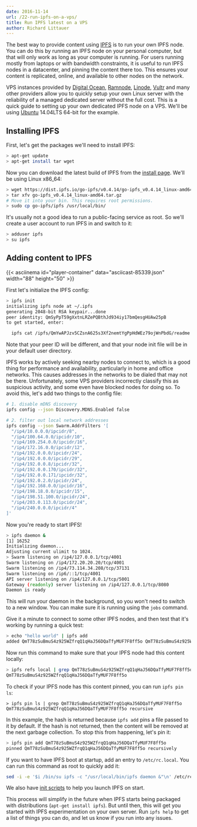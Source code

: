 ```yaml
---
date: 2016-11-14
url: /22-run-ipfs-on-a-vps/
title: Run IPFS latest on a VPS
author: Richard Littauer
---
```


The best way to provide content using [IPFS](https://ipfs.io) is to run your own IPFS node. You can do this by running an IPFS node on your personal computer, but that will only work as long as your computer is running. For users running mostly from laptops or with bandwidth constraints, it is useful to run IPFS nodes in a datacenter, and pinning the content there too. This ensures your content is replicated, online, and available to other nodes on the network.

VPS instances provided by [Digital Ocean](https://www.digitalocean.com/), [Ramnode](http://ramnode.com/), [Linode](https://www.linode.com/), [Vultr](https://www.vultr.com/) and many other providers allow you to quickly setup your own Linux server with the reliability of a managed dedicated server without the full cost. This is a quick guide to setting up your own dedicated IPFS node on a VPS. We'll be using [Ubuntu](http://www.ubuntu.com/) 14.04LTS 64-bit for the example.

## Installing IPFS

First, let's get the packages we'll need to install IPFS:

```sh
> apt-get update
> apt-get install tar wget
```

Now you can download the latest build of IPFS from the [install page](https://ipfs.io/docs/install/). We'll be using Linux x86_64:

```sh
> wget https://dist.ipfs.io/go-ipfs/v0.4.14/go-ipfs_v0.4.14_linux-amd64.tar.gz
> tar xfv go-ipfs_v0.4.14_linux-amd64.tar.gz
# Move it into your bin. This requires root permissions.
> sudo cp go-ipfs/ipfs /usr/local/bin/
```

It's usually not a good idea to run a public-facing service as root. So we'll create a user account to run IPFS in and switch to it:

```sh
> adduser ipfs
> su ipfs
```

## Adding content to IPFS

{{< asciinema id="player-container" data="asciicast-85339.json" width="88" height="50" >}}

First let's initialize the IPFS config:

```sh
> ipfs init
initializing ipfs node at ~/.ipfs
generating 2048-bit RSA keypair...done
peer identity: QmSyPpT59gXxtnLRZePQBthJd934iy17bmQesgHUAw25pB
to get started, enter:

  ipfs cat /ipfs/QmYwAPJzv5CZsnA625s3Xf2nemtYgPpHdWEz79ojWnPbdG/readme
```

Note that your peer ID will be different, and that your node init file will be in your default user directory.

IPFS works by actively seeking nearby nodes to connect to, which is a good thing for performance and availability, particularly in home and office networks. This causes addresses in the networks to be dialed that may not be there. Unfortunately, some VPS providers incorrectly classify this as suspicious activity, and some even have blocked nodes for doing so. To avoid this, let's add two things to the config file:

```sh
# 1. disable mDNS discovery
ipfs config --json Discovery.MDNS.Enabled false

# 2. filter out local network addresses
ipfs config --json Swarm.AddrFilters '[
  "/ip4/10.0.0.0/ipcidr/8",
  "/ip4/100.64.0.0/ipcidr/10",
  "/ip4/169.254.0.0/ipcidr/16",
  "/ip4/172.16.0.0/ipcidr/12",
  "/ip4/192.0.0.0/ipcidr/24",
  "/ip4/192.0.0.0/ipcidr/29",
  "/ip4/192.0.0.8/ipcidr/32",
  "/ip4/192.0.0.170/ipcidr/32",
  "/ip4/192.0.0.171/ipcidr/32",
  "/ip4/192.0.2.0/ipcidr/24",
  "/ip4/192.168.0.0/ipcidr/16",
  "/ip4/198.18.0.0/ipcidr/15",
  "/ip4/198.51.100.0/ipcidr/24",
  "/ip4/203.0.113.0/ipcidr/24",
  "/ip4/240.0.0.0/ipcidr/4"
]'
```

Now you're ready to start IPFS!

```sh
> ipfs daemon &
[1] 16252
Initializing daemon...
Adjusting current ulimit to 1024.
> Swarm listening on /ip4/127.0.0.1/tcp/4001
Swarm listening on /ip4/172.20.20.20/tcp/4001
Swarm listening on /ip4/73.114.34.208/tcp/37131
Swarm listening on /ip6/::1/tcp/4001
API server listening on /ip4/127.0.0.1/tcp/5001
Gateway (readonly) server listening on /ip4/127.0.0.1/tcp/8080
Daemon is ready
```

This will run your daemon in the background, so you won't need to switch to a new window. You can make sure it is running using the `jobs` command.

Give it a minute to connect to some other IPFS nodes, and then test that it's working by running a quick test:

```sh
> echo "hello world" | ipfs add
added QmT78zSuBmuS4z925WZfrqQ1qHaJ56DQaTfyMUF7F8ff5o QmT78zSuBmuS4z925WZfrqQ1qHaJ56DQaTfyMUF7F8ff5o
```

Now run this command to make sure that your IPFS node had this content locally:

```sh
> ipfs refs local | grep QmT78zSuBmuS4z925WZfrqQ1qHaJ56DQaTfyMUF7F8ff5o
QmT78zSuBmuS4z925WZfrqQ1qHaJ56DQaTfyMUF7F8ff5o
```

To check if your IPFS node has this content pinned, you can run `ipfs pin ls`:

```
> ipfs pin ls | grep QmT78zSuBmuS4z925WZfrqQ1qHaJ56DQaTfyMUF7F8ff5o
QmT78zSuBmuS4z925WZfrqQ1qHaJ56DQaTfyMUF7F8ff5o recursive
```

In this example, the hash is returned because `ipfs add` pins a file passed to it by default. If the hash is not returned, then the content will be removed at the next garbage collection. To stop this from happening, let's pin it:

```sh
> ipfs pin add QmT78zSuBmuS4z925WZfrqQ1qHaJ56DQaTfyMUF7F8ff5o
pinned QmT78zSuBmuS4z925WZfrqQ1qHaJ56DQaTfyMUF7F8ff5o recursively
```

If you want to have IPFS boot at startup, add an entry to `/etc/rc.local`. You can run this command as root to quickly add it:

```sh
sed -i -e '$i /bin/su ipfs -c "/usr/local/bin/ipfs daemon &"\n' /etc/rc.local
```

We also have [init scripts](https://github.com/ipfs/examples/tree/master/examples/init) to help you launch IPFS on start.

This process will simplify in the future when IPFS starts being packaged with distributions (`apt-get install ipfs`). But until then, this will get you started with IPFS experimentation on your own server. Run `ipfs help` to get a list of things you can do, and let us know if you run into any issues.
